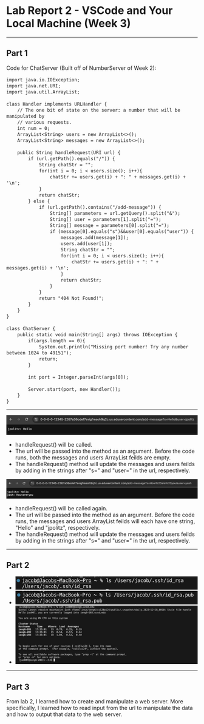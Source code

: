 # Lab Report 2 - VSCode and Your Local Machine (Week 3)
***

## Part 1
Code for ChatServer (Built off of NumberServer of Week 2):
```
import java.io.IOException;
import java.net.URI;
import java.util.ArrayList;

class Handler implements URLHandler {
    // The one bit of state on the server: a number that will be manipulated by
    // various requests.
    int num = 0;
    ArrayList<String> users = new ArrayList<>();
    ArrayList<String> messages = new ArrayList<>();

    public String handleRequest(URI url) {
        if (url.getPath().equals("/")) {
            String chatStr = "";
            for(int i = 0; i < users.size(); i++){
                chatStr += users.get(i) + ": " + messages.get(i) + '\n';
            }
            return chatStr;
        } else {
            if (url.getPath().contains("/add-message")) {
                String[] parameters = url.getQuery().split("&");
                String[] user = parameters[1].split("=");
                String[] message = parameters[0].split("=");
                if (message[0].equals("s")&&user[0].equals("user")) {
                    messages.add(message[1]);
                    users.add(user[1]);
                    String chatStr = "";
                    for(int i = 0; i < users.size(); i++){
                        chatStr += users.get(i) + ": " + messages.get(i) + '\n';
                    }
                    return chatStr;
                }
            }
            return "404 Not Found!";
        }
    }
}

class ChatServer {
    public static void main(String[] args) throws IOException {
        if(args.length == 0){
            System.out.println("Missing port number! Try any number between 1024 to 49151");
            return;
        }

        int port = Integer.parseInt(args[0]);

        Server.start(port, new Handler());
    }
}
```

***

![Image](lab-report-2a.png)
* handleRequest() will be called.
* The url will be passed into the method as an argument. Before the code runs, both the messages and users ArrayList feilds are empty.
* The handleRequest() method will update the messages and users feilds by adding in the strings after "s=" and "user=" in the url, respectively.

![Image](lab-report-2b.png)
* handleRequest() will be called again.
* The url will be passed into the method as an argument. Before the code runs, the messages and users ArrayList feilds will each have one string, "Hello" and "jpolitz", respectively.
* The handleRequest() method will update the messages and users feilds by adding in the strings after "s=" and "user=" in the url, respectively.

***
## Part 2
* ![Image](lab-report-2c.png)
* ![Image](lab-report-2d.png)
* ![Image](lab-report-2e.png)

***
## Part 3
From lab 2, I learned how to create and manipulate a web server. More specifically, I learned how to read input from the url to manipulate the data and how to output that data to the web server.
